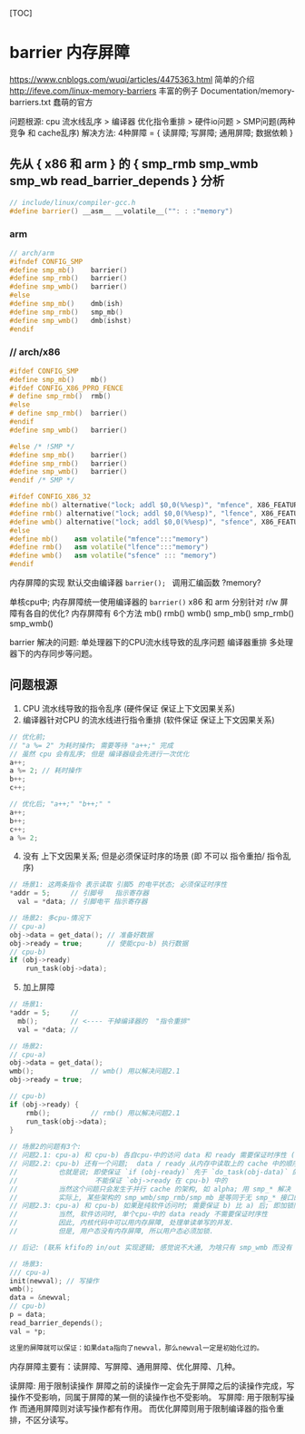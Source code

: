 [TOC]
# barrier 内存屏障
https://www.cnblogs.com/wuqi/articles/4475363.html  简单的介绍
http://ifeve.com/linux-memory-barriers              丰富的例子
Documentation/memory-barriers.txt                   蠢萌的官方


问题根源: cpu 流水线乱序 > 编译器 优化指令重排 > 硬件io问题 > SMP问题(两种 竞争 和 cache乱序)
解决方法: 4种屏障 = { 读屏障; 写屏障; 通用屏障; 数据依赖 }



## 先从 { x86 和 arm } 的 { smp_rmb smp_wmb smp_wb read_barrier_depends }  分析
```c++
// include/linux/compiler-gcc.h
#define barrier() __asm__ __volatile__("": : :"memory")
```

###  arm
```c++
// arch/arm
#ifndef CONFIG_SMP
#define smp_mb()	barrier()
#define smp_rmb()	barrier()
#define smp_wmb()	barrier()
#else
#define smp_mb()	dmb(ish)
#define smp_rmb()	smp_mb()
#define smp_wmb()	dmb(ishst)
#endif
```

### // arch/x86
```c++
#ifdef CONFIG_SMP
#define smp_mb()	mb()
#ifdef CONFIG_X86_PPRO_FENCE
# define smp_rmb()	rmb()
#else
# define smp_rmb()	barrier()
#endif
#define smp_wmb()	barrier()

#else /* !SMP */
#define smp_mb()	barrier()
#define smp_rmb()	barrier()
#define smp_wmb()	barrier()
#endif /* SMP */

#ifdef CONFIG_X86_32
#define mb() alternative("lock; addl $0,0(%%esp)", "mfence", X86_FEATURE_XMM2)
#define rmb() alternative("lock; addl $0,0(%%esp)", "lfence", X86_FEATURE_XMM2)
#define wmb() alternative("lock; addl $0,0(%%esp)", "sfence", X86_FEATURE_XMM)
#else
#define mb() 	asm volatile("mfence":::"memory")
#define rmb()	asm volatile("lfence":::"memory")
#define wmb()	asm volatile("sfence" ::: "memory")
#endif


```

内存屏障的实现 默认交由编译器 `barrier(); ` 调用汇编函数 ?memory?

单核cpu中; 内存屏障统一使用编译器的 `barrier()`
x86 和 arm 分别针对 r/w 屏障有各自的优化?
内存屏障有 6个方法  mb() rmb() wmb() smp_mb() smp_rmb() smp_wmb()


barrier 解决的问题: 单处理器下的CPU流水线导致的乱序问题  编译器重排
                    多处理器下的内存同步等问题。


## 问题根源
1. CPU 流水线导致的指令乱序             (硬件保证 保证上下文因果关系)
2. 编译器针对CPU 的流水线进行指令重排    (软件保证 保证上下文因果关系)
```c++
// 优化前; 
// "a %= 2" 为耗时操作; 需要等待 "a++;" 完成
// 虽然 cpu 会有乱序; 但是 编译器级会先进行一次优化
a++;
a %= 2; // 耗时操作
b++;
c++;

// 优化后; "a++;" "b++;" "
a++;
b++;
c++;
a %= 2;
```
4. 没有 上下文因果关系; 但是必须保证时序的场景 (即 不可以 指令重拍/ 指令乱序)
```c++
// 场景1: 这两条指令 表示读取 引脚5 的电平状态; 必须保证时序性
*addr = 5;     // 引脚号   指示寄存器
  val = *data; // 引脚电平 指示寄存器

// 场景2: 多cpu-情况下
// cpu-a)
obj->data = get_data(); // 准备好数据
obj->ready = true;      // 使能cpu-b) 执行数据
// cpu-b)
if (obj->ready)
    run_task(obj->data);
```
5. 加上屏障
```c++
// 场景1:
*addr = 5;     //
  mb();        // <---- 干掉编译器的  "指令重排"
  val = *data; //

// 场景2:
// cpu-a)
obj->data = get_data();
wmb();              // wmb() 用以解决问题2.1 
obj->ready = true;

// cpu-b)
if (obj->ready) {
    rmb();          // rmb() 用以解决问题2.1
    run_task(obj->data);
}
    
// 场景2的问题有3个:
// 问题2.1: cpu-a) 和 cpu-b) 各自cpu-中的访问 data 和 ready 需要保证时序性 (硬件访问时)
// 问题2.2: cpu-b) 还有一个问题;  data / ready 从内存中读取上的 cache 中的顺序是 不确定的
//          也就是说; 即使保证 `if (obj-ready)` 先于 `do_task(obj-data)` 的时序,
//                   不能保证 `obj->ready 在 cpu-b) 中的
//          当然这个问题只会发生于并行 cache 的架构, 如 alpha; 用 smp_* 解决
//          实际上, 某些架构的 smp_wmb/smp_rmb/smp_mb 是等同于无 smp_* 接口的
// 问题2.3: cpu-a) 和 cpu-b) 如果是纯软件访问时; 需要保证 b) 比 a) 后; 即加锁同步
//          当然, 软件访问时, 单个cpu-中的 data ready 不需要保证时序性
//          因此, 内核代码中可以用内存屏障, 处理单读单写的并发.
//          但是, 用户态没有内存屏障, 所以用户态必须加锁.

// 后记: (联系 kfifo的 in/out 实现逻辑; 感觉说不大通, 为啥只有 smp_wmb 而没有 smp_rmb)

// 场景3:
/// cpu-a)            
init(newval); // 写操作
wmb();
data = &newval;
// cpu-b)
p = data;
read_barrier_depends();
val = *p;

这里的屏障就可以保证：如果data指向了newval，那么newval一定是初始化过的。
```



内存屏障主要有：读屏障、写屏障、通用屏障、优化屏障、几种。

读屏障: 用于限制读操作 屏障之前的读操作一定会先于屏障之后的读操作完成，写操作不受影响，同属于屏障的某一侧的读操作也不受影响。
写屏障: 用于限制写操作 而通用屏障则对读写操作都有作用。
而优化屏障则用于限制编译器的指令重排，不区分读写。
